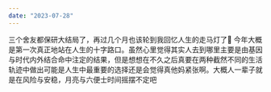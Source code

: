 ```yaml
---
date: "2023-07-28"
---
```

三个舍友都保研大结局了，再过几个月也该轮到我回忆人生的走马灯了🤣 今年大概是第一次真正地站在人生的十字路口。虽然心里觉得其实人去到哪里主要是由基因与时代内外结合命中注定的结果，但是想想在不久之后真要在两种截然不同的生活轨迹中做出可能是人生中最重要的选择还是会觉得真他妈紧张啊。大概人一辈子就是在风险与安稳，月亮与六便士时间摇摆不定吧
